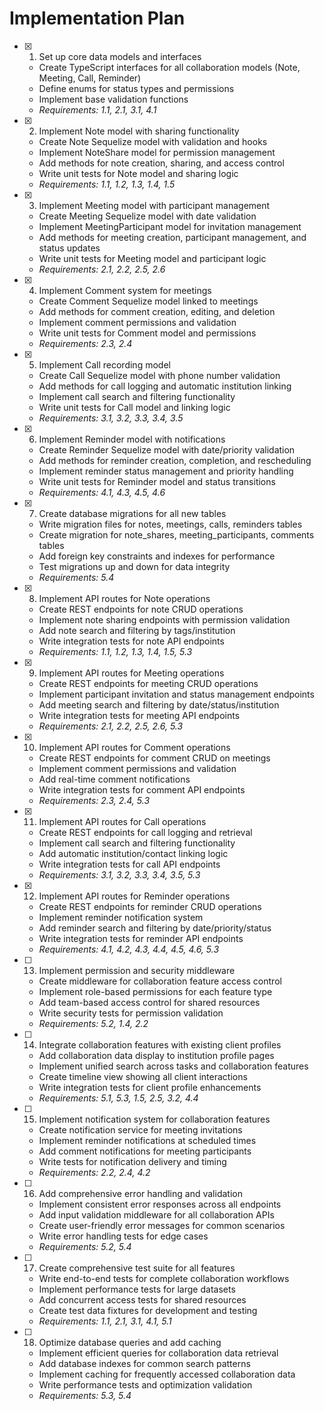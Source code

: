 # Implementation Plan

- [x] 1. Set up core data models and interfaces

  - Create TypeScript interfaces for all collaboration models (Note, Meeting, Call, Reminder)
  - Define enums for status types and permissions
  - Implement base validation functions
  - _Requirements: 1.1, 2.1, 3.1, 4.1_

- [x] 2. Implement Note model with sharing functionality

  - Create Note Sequelize model with validation and hooks
  - Implement NoteShare model for permission management
  - Add methods for note creation, sharing, and access control
  - Write unit tests for Note model and sharing logic
  - _Requirements: 1.1, 1.2, 1.3, 1.4, 1.5_

- [x] 3. Implement Meeting model with participant management

  - Create Meeting Sequelize model with date validation
  - Implement MeetingParticipant model for invitation management
  - Add methods for meeting creation, participant management, and status updates
  - Write unit tests for Meeting model and participant logic
  - _Requirements: 2.1, 2.2, 2.5, 2.6_

- [x] 4. Implement Comment system for meetings

  - Create Comment Sequelize model linked to meetings
  - Add methods for comment creation, editing, and deletion
  - Implement comment permissions and validation
  - Write unit tests for Comment model and permissions
  - _Requirements: 2.3, 2.4_

- [x] 5. Implement Call recording model

  - Create Call Sequelize model with phone number validation
  - Add methods for call logging and automatic institution linking
  - Implement call search and filtering functionality
  - Write unit tests for Call model and linking logic
  - _Requirements: 3.1, 3.2, 3.3, 3.4, 3.5_

- [x] 6. Implement Reminder model with notifications

  - Create Reminder Sequelize model with date/priority validation
  - Add methods for reminder creation, completion, and rescheduling
  - Implement reminder status management and priority handling
  - Write unit tests for Reminder model and status transitions
  - _Requirements: 4.1, 4.3, 4.5, 4.6_

- [x] 7. Create database migrations for all new tables

  - Write migration files for notes, meetings, calls, reminders tables
  - Create migration for note_shares, meeting_participants, comments tables
  - Add foreign key constraints and indexes for performance
  - Test migrations up and down for data integrity
  - _Requirements: 5.4_

- [x] 8. Implement API routes for Note operations

  - Create REST endpoints for note CRUD operations
  - Implement note sharing endpoints with permission validation
  - Add note search and filtering by tags/institution
  - Write integration tests for note API endpoints
  - _Requirements: 1.1, 1.2, 1.3, 1.4, 1.5, 5.3_

- [x] 9. Implement API routes for Meeting operations

  - Create REST endpoints for meeting CRUD operations
  - Implement participant invitation and status management endpoints
  - Add meeting search and filtering by date/status/institution
  - Write integration tests for meeting API endpoints
  - _Requirements: 2.1, 2.2, 2.5, 2.6, 5.3_

- [x] 10. Implement API routes for Comment operations

  - Create REST endpoints for comment CRUD on meetings
  - Implement comment permissions and validation
  - Add real-time comment notifications
  - Write integration tests for comment API endpoints
  - _Requirements: 2.3, 2.4, 5.3_

- [x] 11. Implement API routes for Call operations

  - Create REST endpoints for call logging and retrieval
  - Implement call search and filtering functionality
  - Add automatic institution/contact linking logic
  - Write integration tests for call API endpoints
  - _Requirements: 3.1, 3.2, 3.3, 3.4, 3.5, 5.3_

- [x] 12. Implement API routes for Reminder operations

  - Create REST endpoints for reminder CRUD operations
  - Implement reminder notification system
  - Add reminder search and filtering by date/priority/status
  - Write integration tests for reminder API endpoints
  - _Requirements: 4.1, 4.2, 4.3, 4.4, 4.5, 4.6, 5.3_

- [ ] 13. Implement permission and security middleware

  - Create middleware for collaboration feature access control
  - Implement role-based permissions for each feature type
  - Add team-based access control for shared resources
  - Write security tests for permission validation
  - _Requirements: 5.2, 1.4, 2.2_

- [ ] 14. Integrate collaboration features with existing client profiles

  - Add collaboration data display to institution profile pages
  - Implement unified search across tasks and collaboration features
  - Create timeline view showing all client interactions
  - Write integration tests for client profile enhancements
  - _Requirements: 5.1, 5.3, 1.5, 2.5, 3.2, 4.4_

- [ ] 15. Implement notification system for collaboration features

  - Create notification service for meeting invitations
  - Implement reminder notifications at scheduled times
  - Add comment notifications for meeting participants
  - Write tests for notification delivery and timing
  - _Requirements: 2.2, 2.4, 4.2_

- [ ] 16. Add comprehensive error handling and validation

  - Implement consistent error responses across all endpoints
  - Add input validation middleware for all collaboration APIs
  - Create user-friendly error messages for common scenarios
  - Write error handling tests for edge cases
  - _Requirements: 5.2, 5.4_

- [ ] 17. Create comprehensive test suite for all features

  - Write end-to-end tests for complete collaboration workflows
  - Implement performance tests for large datasets
  - Add concurrent access tests for shared resources
  - Create test data fixtures for development and testing
  - _Requirements: 1.1, 2.1, 3.1, 4.1, 5.1_

- [ ] 18. Optimize database queries and add caching
  - Implement efficient queries for collaboration data retrieval
  - Add database indexes for common search patterns
  - Implement caching for frequently accessed collaboration data
  - Write performance tests and optimization validation
  - _Requirements: 5.3, 5.4_
